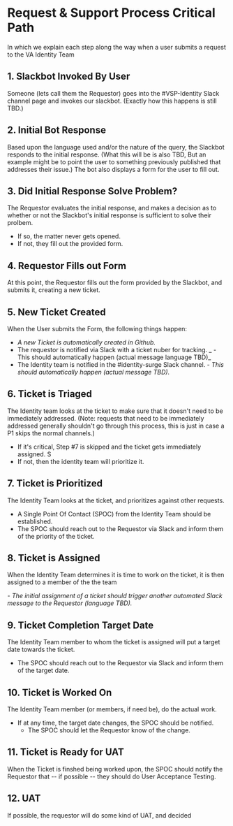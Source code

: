# Request & Support Process Critical Path

In which we explain each step along the way when a user submits a request to the VA Identity Team

## 1. Slackbot Invoked By User
Someone (lets call them the Requestor) goes into the #VSP-Identity Slack channel page and invokes our slackbot. (Exactly how this happens is still TBD.)

## 2. Initial Bot Response
Based upon the language used and/or the nature of the query, the Slackbot responds to the initial response.  (What this will be is also TBD, But an example might be to point the user to something previously published that addresses their issue.) The bot also displays a form for the user to fill out.

## 3. Did Initial Response Solve Problem?
The Requestor evaluates the initial response, and makes a decision as to whether or not the Slackbot's initial response is sufficient to solve their prolbem. 

- If so, the matter never gets opened. 
- If not, they fill out the provided form.

## 4. Requestor Fills out Form
At this point, the Requestor fills out the form provided by the Slackbot, and submits it, creating a new ticket.

## 5. New Ticket Created
When the User submits the Form, the following things happen:
- _A new Ticket is automatically created in Github._
- The requestor is notified via Slack with a ticket nuber for tracking.
 _ - This should automatically happen (actual message language TBD)_
- The Identity team is notified in the #identity-surge Slack channel.
  _- This should automatically happen (actual message TBD)._

## 6. Ticket is Triaged
The Identity team looks at the ticket to make sure that it doesn't need to be immediately addressed.  (Note: requests that need to be immediately addressed generally shouldn't go through this process, this is just in case a P1 skips the normal channels.)

- If it's critical, Step #7 is skipped and the ticket gets immediately assigned. S
- If not, then the identity team will prioritize it.

## 7. Ticket is Prioritized
The Identity Team looks at the ticket, and prioritizes against other requests.

- A Single Point Of Contact (SPOC) from the Identity Team should be established.
- The SPOC should reach out to the Requestor via Slack and inform them of the priority of the ticket.

## 8. Ticket is Assigned
When the Identity Team determines it is time to work on the ticket, it is then assigned to a member of the the team

_- The initial assignment of a ticket should trigger another automated Slack message to the Requestor (language TBD)._

## 9. Ticket Completion Target Date
The Identity Team member to whom the ticket is assigned will put a target date towards the ticket.

- The SPOC should reach out to the Requestor via Slack and inform them of the target date.

## 10. Ticket is Worked On
The Identity Team member (or members, if need be), do the actual work. 
- If at any time, the target date changes, the SPOC should be notified.
  - The SPOC should let the Requestor know of the change.
 
## 11. Ticket is Ready for UAT
When the Ticket is finshed being worked upon, the SPOC should notify the Requestor that -- if possible -- they should do User Acceptance Testing.

## 12. UAT
If possible, the requestor will do some kind of UAT, and decided

